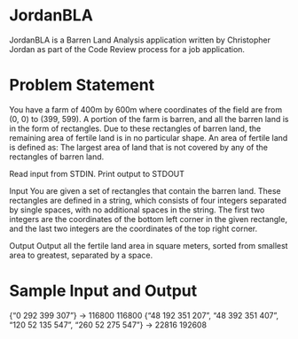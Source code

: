 # JordanBLA
JordanBLA is a Barren Land Analysis application written by Christopher Jordan as part of the Code Review process
for a job application.

# Problem Statement
You have a farm of 400m by 600m where coordinates of the field are from (0, 0) to (399, 599).
A portion of the farm is barren, and all the barren land is in the form of rectangles.
Due to these rectangles of barren land, the remaining area of fertile land is in no particular shape.
An area of fertile land is defined as:
The largest area of land that is not covered by any of the rectangles of barren land.

Read input from STDIN. Print output to STDOUT 

Input 
You are given a set of rectangles that contain the barren land. 
These rectangles are defined in a string, which consists of four integers separated by single spaces, 
with no additional spaces in the string. 
The first two integers are the coordinates of the bottom left corner in the given rectangle, 
and the last two integers are the coordinates of the top right corner. 

Output 
Output all the fertile land area in square meters, sorted from smallest area to greatest, separated by a space. 
 
# Sample Input and Output
{“0 292 399 307”} -> 116800  116800
{“48 192 351 207”, “48 392 351 407”, “120 52 135 547”, “260 52 275 547”} -> 22816 192608